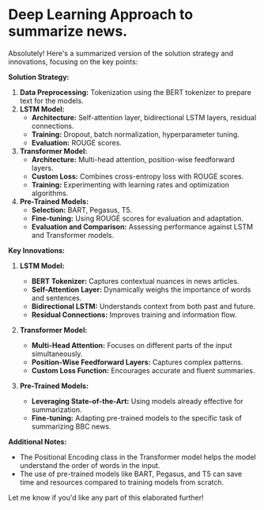 # Deep Learning Approach to summarize news.

Absolutely! Here's a summarized version of the solution strategy and innovations, focusing on the key points:

**Solution Strategy:**

1. **Data Preprocessing:** Tokenization using the BERT tokenizer to prepare text for the models.
2. **LSTM Model:**
   * **Architecture:** Self-attention layer, bidirectional LSTM layers, residual connections.
   * **Training:** Dropout, batch normalization, hyperparameter tuning.
   * **Evaluation:** ROUGE scores.
3. **Transformer Model:**
   * **Architecture:** Multi-head attention, position-wise feedforward layers.
   * **Custom Loss:** Combines cross-entropy loss with ROUGE scores.
   * **Training:** Experimenting with learning rates and optimization algorithms.
4. **Pre-Trained Models:**
   * **Selection:** BART, Pegasus, T5.
   * **Fine-tuning:** Using ROUGE scores for evaluation and adaptation.
   * **Evaluation and Comparison:** Assessing performance against LSTM and Transformer models.

**Key Innovations:**

1. **LSTM Model:**
   * **BERT Tokenizer:** Captures contextual nuances in news articles.
   * **Self-Attention Layer:** Dynamically weighs the importance of words and sentences.
   * **Bidirectional LSTM:** Understands context from both past and future.
   * **Residual Connections:** Improves training and information flow.

2. **Transformer Model:**
   * **Multi-Head Attention:** Focuses on different parts of the input simultaneously.
   * **Position-Wise Feedforward Layers:** Captures complex patterns.
   * **Custom Loss Function:** Encourages accurate and fluent summaries.

3. **Pre-Trained Models:**
   * **Leveraging State-of-the-Art:** Using models already effective for summarization.
   * **Fine-tuning:** Adapting pre-trained models to the specific task of summarizing BBC news.

**Additional Notes:**

* The Positional Encoding class in the Transformer model helps the model understand the order of words in the input.
* The use of pre-trained models like BART, Pegasus, and T5 can save time and resources compared to training models from scratch.

Let me know if you'd like any part of this elaborated further! 
